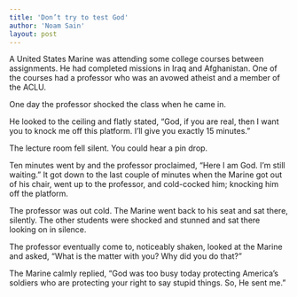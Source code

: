 ```yaml
---
title: 'Don’t try to test God'
author: 'Noam Sain'
layout: post
---
```


A United States Marine was attending some college courses between assignments. He had completed missions in Iraq and Afghanistan. One of the courses had a professor who was an avowed atheist and a member of the ACLU.

One day the professor shocked the class when he came in.

He looked to the ceiling and flatly stated, “God, if you are real, then I want you to knock me off this platform. I’ll give you exactly 15 minutes.”

The lecture room fell silent. You could hear a pin drop.

Ten minutes went by and the professor proclaimed, “Here I am God. I’m still waiting.” It got down to the last couple of minutes when the Marine got out of his chair, went up to the professor, and cold-cocked him; knocking him off the platform.

The professor was out cold. The Marine went back to his seat and sat there, silently. The other students were shocked and stunned and sat there looking on in silence.

The professor eventually come to, noticeably shaken, looked at the Marine and asked, “What is the matter with you? Why did you do that?”

The Marine calmly replied, “God was too busy today protecting America’s soldiers who are protecting your right to say stupid things. So, He sent me.”